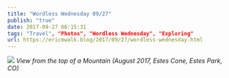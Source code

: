 ```yaml
---
title: "Wordless Wednesday 09/27"
publish: "true"
date: 2017-09-27 06:15:31
tags: "Travel", "Photos", "Wordless Wednesday", "Exploring"
url: https://ericmwalk.blog/2017/09/27/wordless-wednesday.html
---
```


![](https://ericmwalk.blog/uploads/2022/1b17a14f48.jpg)
*View from the top of a Mountain (August 2017, Estes Cone, Estes Park, CO)*